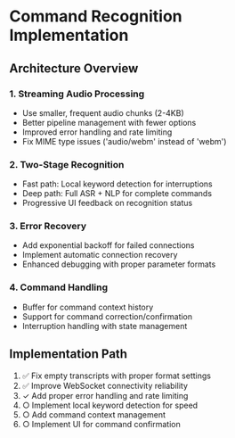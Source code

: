 # Command Recognition Implementation

## Architecture Overview

### 1. Streaming Audio Processing
- Use smaller, frequent audio chunks (2-4KB) 
- Better pipeline management with fewer options
- Improved error handling and rate limiting
- Fix MIME type issues ('audio/webm' instead of 'webm')

### 2. Two-Stage Recognition
- Fast path: Local keyword detection for interruptions
- Deep path: Full ASR + NLP for complete commands
- Progressive UI feedback on recognition status

### 3. Error Recovery
- Add exponential backoff for failed connections
- Implement automatic connection recovery
- Enhanced debugging with proper parameter formats

### 4. Command Handling
- Buffer for command context history
- Support for command correction/confirmation
- Interruption handling with state management

## Implementation Path
1. ✅ Fix empty transcripts with proper format settings
2. ✅ Improve WebSocket connectivity reliability
3. ✓ Add proper error handling and rate limiting
4. ○ Implement local keyword detection for speed
5. ○ Add command context management
6. ○ Implement UI for command confirmation

